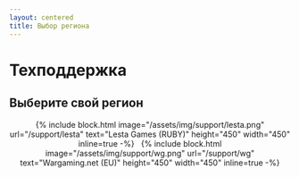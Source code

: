 ```yaml
---
layout: centered
title: Выбор региона
---
```


<script>
    if (isRestricted()) window.location = "./lesta";
</script>

# Техподдержка

## Выберите свой регион

<div style="text-align: center">
{% include block.html image="/assets/img/support/lesta.png" url="/support/lesta" text="Lesta Games (RUBY)" height="450" width="450" inline=true -%}
&nbsp;
<span class="geolimited">{% include block.html image="/assets/img/support/wg.png" url="/support/wg" text="Wargaming.net (EU)" height="450" width="450" inline=true -%}</span>
</div>
